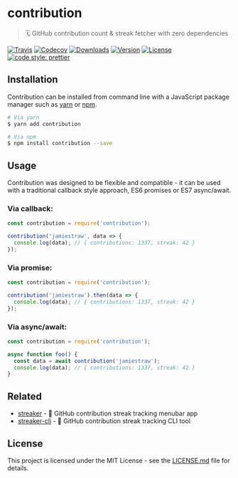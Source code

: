 # contribution

> 🗓 GitHub contribution count & streak fetcher with zero dependencies

[![Travis](https://img.shields.io/travis/jamiestraw/contribution.svg)](https://travis-ci.org/jamiestraw/contribution) [![Codecov](https://img.shields.io/codecov/c/github/jamiestraw/contribution.svg)](https://codecov.io/gh/jamiestraw/contribution/) [![Downloads](https://img.shields.io/npm/dt/contribution.svg)](https://npmjs.com/package/contribution) [![Version](https://img.shields.io/npm/v/contribution.svg)](https://npmjs.com/package/contribution) [![License](https://img.shields.io/badge/license-MIT-blue.svg)](https://raw.githubusercontent.com/jamiestraw/contribution/master/LICENSE.md) [![code style: prettier](https://img.shields.io/badge/code_style-prettier-ff69b4.svg)](https://github.com/prettier/prettier)

## Installation

Contribution can be installed from command line with a JavaScript package manager such as [yarn](https://github.com/yarnpkg/yarn) or [npm](https://github.com/npm/npm).

```sh
# Via yarn
$ yarn add contribution

# Via npm
$ npm install contribution --save
```

## Usage

Contribution was designed to be flexible and compatible - it can be used with a traditional callback style approach, ES6 promises or ES7 async/await.

### Via callback:

```javascript
const contribution = require('contribution');

contribution('jamiestraw', data => {
  console.log(data); // { contributions: 1337, streak: 42 }
});
```

### Via promise:

```javascript
const contribution = require('contribution');

contribution('jamiestraw').then(data => {
  console.log(data); // { contributions: 1337, streak: 42 }
});
```

### Via async/await:

```javascript
const contribution = require('contribution');

async function foo() {
  const data = await contribution('jamiestraw');
  console.log(data); // { contributions: 1337, streak: 42 }
}
```

## Related

* [streaker](https://github.com/jamiestraw/streaker) - 🐙 GitHub contribution streak tracking menubar app
* [streaker-cli](https://github.com/jamiestraw/streaker-cli) - 🐙 GitHub contribution streak tracking CLI tool

## License

This project is licensed under the MIT License - see the [LICENSE.md](LICENSE.md) file for details.
